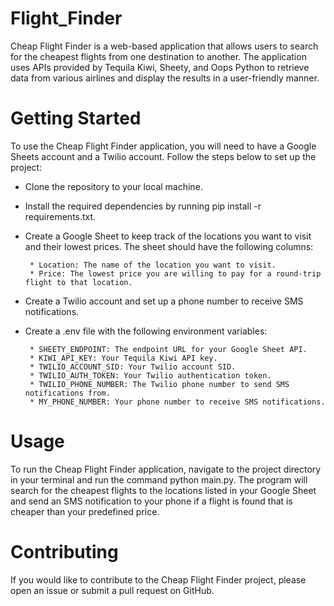 # Flight_Finder
Cheap Flight Finder is a web-based application that allows users to search for the cheapest flights from one destination to another. The application uses APIs provided by Tequila Kiwi, Sheety, and Oops Python to retrieve data from various airlines and display the results in a user-friendly manner.

# Getting Started
To use the Cheap Flight Finder application, you will need to have a Google Sheets account and a Twilio account. Follow the steps below to set up the project:
- Clone the repository to your local machine.
- Install the required dependencies by running pip install -r requirements.txt.
- Create a Google Sheet to keep track of the locations you want to visit and their lowest prices. The sheet should have the following columns:

       * Location: The name of the location you want to visit.
       * Price: The lowest price you are willing to pay for a round-trip flight to that location.
       
- Create a Twilio account and set up a phone number to receive SMS notifications.
- Create a .env file with the following environment variables:

       * SHEETY_ENDPOINT: The endpoint URL for your Google Sheet API.
       * KIWI_API_KEY: Your Tequila Kiwi API key.
       * TWILIO_ACCOUNT_SID: Your Twilio account SID.
       * TWILIO_AUTH_TOKEN: Your Twilio authentication token.
       * TWILIO_PHONE_NUMBER: The Twilio phone number to send SMS notifications from.
       * MY_PHONE_NUMBER: Your phone number to receive SMS notifications.
        
# Usage
To run the Cheap Flight Finder application, navigate to the project directory in your terminal and run the command python main.py. The program will search for the cheapest flights to the locations listed in your Google Sheet and send an SMS notification to your phone if a flight is found that is cheaper than your predefined price.

# Contributing
If you would like to contribute to the Cheap Flight Finder project, please open an issue or submit a pull request on GitHub.

